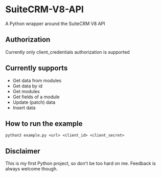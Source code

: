 # SuiteCRM-V8-API
A Python wrapper around the SuiteCRM V8 API
## Authorization
Currently only client_credentials authorization is supported
## Currently supports
* Get data from modules
* Get data by id
* Get modules
* Get fields of a module
* Update (patch) data
* Insert data
## How to run the example
```
python3 example.py <url> <client_id> <client_secret>
```
## Disclaimer
This is my first Python project, so don't be too hard on me. Feedback is always welcome though.
